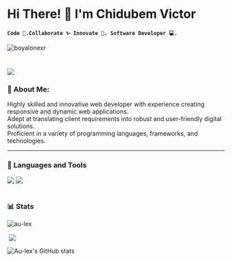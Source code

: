 
# Hi There! 👋 I'm Chidubem Victor

**`Code 💜.Collaborate ✨ Innovate 🚀. Software Developer 💻.`**
<p align="cente">
  <img src="https://komarev.com/ghpvc/?username=au-lex&label=Profile%20views&color=0e75b6&style=flat" alt="boyalonexr" />
</p>

<h1>
    <img src="https://readme-typing-svg.herokuapp.com/?font=Righteous&size=35&center=tre&vCenter=rue&width=500&height=70&duration=4000&lines=Frontend+Developer;Loves+to+Collaborate;Always+learning+new+things;" />
</h1>


### 💫 About Me:
Highly skilled and innovative web developer with experience creating responsive and dynamic web applications.  
Adept at translating client requirements into robust and user-friendly digital solutions.  
Proficient in a variety of programming languages, frameworks, and technologies.
 
---
### 🧰 Languages and Tools


<div align="cente">
    <img src="https://skillicons.dev/icons?i=react,html,css,github,figma,tailwind,git" />
    <img src="https://skillicons.dev/icons?i=nodejs,javascript,typescript,express,firebase,mongodb,nextjs" /><br>
</div>



#



#

### 📊 Stats

<p><img align="center" src="https://github-readme-streak-stats.herokuapp.com/?user=boyalonexr&theme=react" alt="au-lex" /></p>

<p>&nbsp;<img align="center" src="https://github-readme-stats.vercel.app/api?username=boyalonexr&show_icons=true&locale=en&theme=react"boyalonexr" /></p>




![Au-lex's GitHub stats](https://github-readme-stats.vercel.app/api/top-langs?username=boyalonexr&show_icons=true&theme=gruvbox)


#

